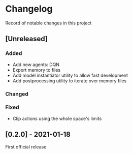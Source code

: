 # Changelog

Record of notable changes in this project

## [Unreleased]

### Added 

- Add new agents: DQN
- Export memory to files
- Add model instantiator utility to allow fast development
- Add postprocessing utility to iterate over memory files

### Changed

### Fixed

- Clip actions using the whole space's limits 

## [0.2.0] - 2021-01-18

First official release
